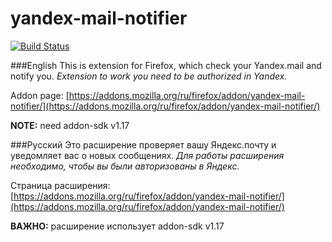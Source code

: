 yandex-mail-notifier
====================
[![Build Status](https://travis-ci.org/ivantsov/yandex-mail-notifier.svg?branch=master)](https://travis-ci.org/ivantsov/yandex-mail-notifier)

###English
This is extension for Firefox, which check your Yandex.mail and notify you. *Extension to work you need to be authorized in Yandex.*

Addon page: [https://addons.mozilla.org/ru/firefox/addon/yandex-mail-notifier/](https://addons.mozilla.org/ru/firefox/addon/yandex-mail-notifier/)

**NOTE:** need addon-sdk v1.17

###Русский
Это расширение проверяет вашу Яндекс.почту и уведомляет вас о новых сообщениях. *Для работы расширения необходимо, чтобы вы были авторизованы в Яндекс.*

Страница расширения: [https://addons.mozilla.org/ru/firefox/addon/yandex-mail-notifier/](https://addons.mozilla.org/ru/firefox/addon/yandex-mail-notifier/)

**ВАЖНО:** расширение использует addon-sdk v1.17